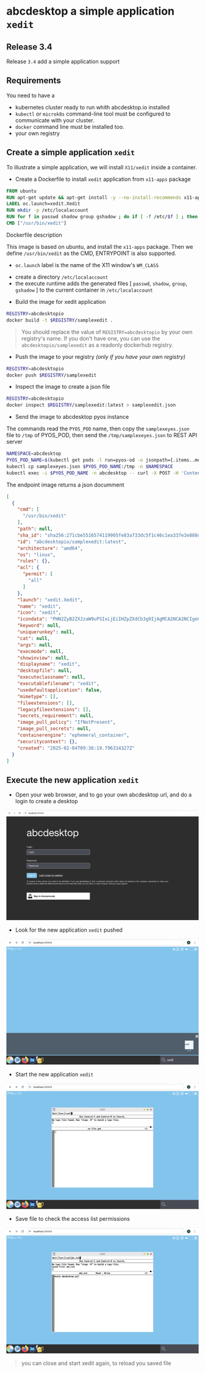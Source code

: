 # abcdesktop a simple application `xedit`

## Release 3.4

Release `3.4` add a simple application support 

## Requirements

You need to have a 

- kubernetes cluster ready to run whith abcdesktop.io installed
- `kubectl` or `microk8s` command-line tool must be configured to communicate with your cluster. 
- `docker` command line must be installed too.
- your own registry


## Create a simple application `xedit`


To illustrate a simple application, we will install `X11/xedit` inside a container. 

* Create a Dockerfile to install `xedit` application from `x11-apps` package

```Dockerfile
FROM ubuntu
RUN apt-get update && apt-get install -y --no-install-recommends x11-apps && apt-get clean
LABEL oc.launch=xedit.Xedit
RUN mkdir -p /etc/localaccount 
RUN for f in passwd shadow group gshadow ; do if [ -f /etc/$f ] ; then  cp /etc/$f /etc/localaccount; rm -f /etc/$f; ln -s /etc/localaccount/$f /etc/$f; fi; done
CMD ["/usr/bin/xedit"]
```

Dockerfile description 

This image is based on ubuntu, and install the `x11-apps` package. Then we define `/usr/bin/xedit` as the CMD, ENTRYPOINT is also supported.

* `oc.launch` label is the name of the X11 window's `WM_CLASS`
- create a directory `/etc/localaccount`
- the execute runtime adds the generated files [ `passwd`, `shadow`, `group`, `gshadow` ] to the current container in `/etc/localaccount`


* Build the image for xedit application

```bash
REGISTRY=abcdesktopio
docker build -t $REGISTRY/samplexedit .
```

> You should replace the value of `REGISTRY=abcdesktopio` by your own registry's name.
If you don't have one, you can use the `abcdesktopio/samplexedit` as a readonly dockerhub registry.


* Push the image to your registry *(only if you have your own registry)*

```bash
REGISTRY=abcdesktopio
docker push $REGISTRY/samplexedit
```

* Inspect the image to create a json file

```bash
REGISTRY=abcdesktopio
docker inspect $REGISTRY/samplexedit:latest > samplexedit.json
```

* Send the image to abcdesktop pyos instance

The commands read the `PYOS_POD` name, then copy the `samplexeyes.json` file to `/tmp` of PYOS_POD,
then send the `/tmp/samplexeyes.json` to REST API server

```bash
NAMESPACE=abcdesktop
PYOS_POD_NAME=$(kubectl get pods -l run=pyos-od -o jsonpath={.items..metadata.name} -n "$NAMESPACE" | awk '{print $1}')
kubectl cp samplexeyes.json $PYOS_POD_NAME:/tmp -n $NAMESPACE
kubectl exec -i $PYOS_POD_NAME -n abcdesktop -- curl -X POST -H 'Content-Type: text/javascript' http://localhost:8000/API/manager/image -d @/tmp/samplexedit.json
```

The endpoint image returns a json documment 

```json
[
  {
    "cmd": [
      "/usr/bin/xedit"
    ],
    "path": null,
    "sha_id": "sha256:271cbe5516574119905fe83a733dc5f1c46c1ea337e3e888de63ed419f7e7186",
    "id": "abcdesktopio/samplexedit:latest",
    "architecture": "amd64",
    "os": "linux",
    "rules": {},
    "acl": {
      "permit": [
        "all"
      ]
    },
    "launch": "xedit.Xedit",
    "name": "xedit",
    "icon": "xedit",
    "icondata": "PHN2ZyB2ZXJzaW9uPSIxLjEiIHZpZXdCb3g9IjAgMCA2NCA2NCIgeG1sbnM9Imh0dHA6Ly93d3cudzMub3JnLzIwMDAvc3ZnIiB4bWxuczp4bGluaz0iaHR0cDovL3d3dy53My5vcmcvMTk5OS94bGluayI+PHJlY3Qgd2lkdGg9IjEwMCUiIGhlaWdodD0iMTAwJSIgZmlsbD0id2hpdGUiLz48dGV4dCB4PSIwIiB5PSIzMiIgZmlsbD0iYmxhY2siPnhlZGl0PC90ZXh0Pjwvc3ZnPg==",
    "keyword": null,
    "uniquerunkey": null,
    "cat": null,
    "args": null,
    "execmode": null,
    "showinview": null,
    "displayname": "xedit",
    "desktopfile": null,
    "executeclassname": null,
    "executablefilename": "xedit",
    "usedefaultapplication": false,
    "mimetype": [],
    "fileextensions": [],
    "legacyfileextensions": [],
    "secrets_requirement": null,
    "image_pull_policy": "IfNotPresent",
    "image_pull_secrets": null,
    "containerengine": "ephemeral_container",
    "securitycontext": {},
    "created": "2025-02-04T09:36:19.796314327Z"
  }
]
```


## Execute the new application `xedit`

* Open your web browser, and to go your own abcdesktop url, and do a login to create a desktop 

![login to create a desktop](img/simplestapplication-login-xedit.png)

* Look for the new application `xedit` pushed

![Look for the new application xeyes](img/simplestapplication-lookfor-xedit.png)

* Start the new application `xedit`

![Start the new application xeyes](img/simplestapplication-xedit-started.png)


* Save file to check the access list permissions

![SAve new file in the new application xedit](img/simplestapplication-xedit-running.png)

> you can close and start xedit again, to reload you saved file
